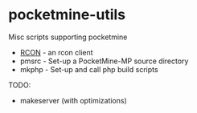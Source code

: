 # pocketmine-utils

Misc scripts supporting pocketmine

* [RCON](https://github.com/alejandroliu/pocketmine-utils/tree/master/rcon) -
  an rcon client
* pmsrc - Set-up a PocketMine-MP source directory
* mkphp - Set-up and call php build scripts

TODO:

* makeserver (with optimizations)
